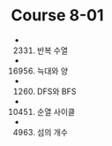 # Course 8-01
  - 2331. 반복 수열
  - 16956. 늑대와 양
  - 1260. DFS와 BFS
  - 10451. 순열 사이클
  - 4963. 섬의 개수
